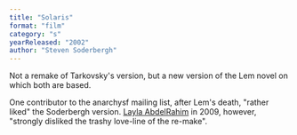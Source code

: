 ```yaml
---
title: "Solaris"
format: "film"
category: "s"
yearReleased: "2002"
author: "Steven Soderbergh"
---
```

Not a remake of Tarkovsky's version, but a new version of  the Lem novel on which both are based.

One contributor to the anarchysf mailing list, after Lem's  death, "rather liked" the Soderbergh version. <a href="https://theanarchistlibrary.org/library/layla-abdelrahim-avatar-an-anarcho-primitivist-picture-of-the-history-of-the-world"> Layla AbdelRahim</a> in 2009, however, "strongly disliked the trashy love-line  of the re-make".
 
